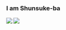 ### I am Shunsuke-ba
  <img align="left" src="https://github-readme-stats.vercel.app/api?username=Shunsuke-ba&show_icons=true&theme=material-palenight" />
  <img align="left" src="https://github-readme-stats.vercel.app/api/top-langs/?username=Shunsuke-ba&layout=compact&theme=material-palenight">
